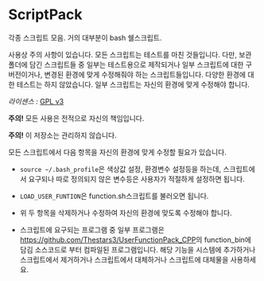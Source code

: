 ScriptPack
==========

각종 스크립트 모음. 거의 대부분이 bash 쉘스크립트.

사용상 주의 사항이 있습니다. 모든 스크립트는 테스트를 마친 것들입니다. 다만, 보관 폴더에 담긴 스크립트들 중 일부는 테스트용으로 제작되거나 일부 스크립트에 대한 구 버전이거나, 변경된 환경에 맞게 수정해줘야 하는 스크립트들입니다. 다양한 환경에 대한 테스트는 하지 않았습니다. 일부 스크립트는 자신의 환경에 맞게 수정해야 합니다. 

*라이센스 :* [GPL v3](LICENSE)

**주의!** 모든 사용은 전적으로 자신의 책임입니다. 

**주의!** 이 저장소는 관리하지 않습니다.

모든 스크립트에서 다음 항목을 자신의 환경에 맞게 수정할 필요가 있습니다.

+ `source ~/.bash_profile`은 색상값 설정, 환경변수 설정등을 하는데, 스크립트에서 요구되나 따로 정의되지 않은 변수등은 사용자가 적절하게 설정하면 됩니다.

+ `LOAD_USER_FUNTION`은 function.sh스크립트를 불러오면 됩니다. 

+ 위 두 항목을 삭제하거나 수정하여 자신의 환경에 맞도록 수정해야 합니다.

+ 스크립트에 요구되는 프로그램 중 일부 프로그램은 <https://github.com/Thestars3/UserFunctionPack_CPP>의 function_bin에 담김 소스코드로 부터 컴파일된 프로그램입니다. 해당 기능을 시스템에 추가하거나 스크립트에서 제거하거나 스크립트에서 대체하거나 스크립트에 대체물을 사용하세요.
